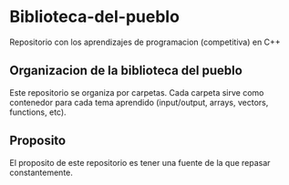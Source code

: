 # Biblioteca-del-pueblo
Repositorio con los aprendizajes de programacion (competitiva) en C++

## Organizacion de la biblioteca del pueblo
Este repositorio se organiza por carpetas. Cada carpeta sirve como contenedor para cada tema aprendido (input/output, arrays, vectors, functions, etc).

## Proposito
El proposito de este repositorio es tener una fuente de la que repasar constantemente.
